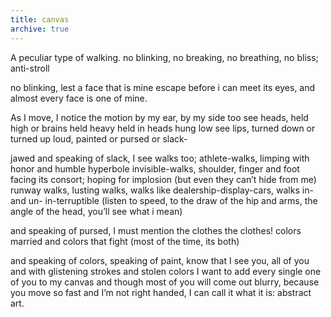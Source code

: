 ```yaml
---
title: canvas
archive: true    
---
```

A peculiar type of walking. no blinking, no breaking, no breathing, no bliss; anti-stroll

no blinking, lest a face that is mine escape before i can meet its eyes,
and almost every face is one of mine.

As I move, I notice the motion by my ear, by my side
too
see heads, held high 
or brains held heavy held in heads hung low
see lips, turned down or turned up loud, painted or pursed or slack-

jawed and speaking of slack, I see walks too;
athlete-walks, limping with honor and humble hyperbole
invisible-walks, shoulder, finger and foot facing its consort; hoping for implosion 
(but even they can’t hide from me)
runway walks, lusting walks, walks like dealership-display-cars, walks in- and un-
in-terruptible 
	(listen to speed, to the draw of the hip and arms, the angle of the head, you’ll see
what i mean)

and speaking of pursed, I must mention the clothes
the clothes! colors married and colors that fight
(most of the time, its both)

and speaking of colors, speaking of paint, know that I see you, all of you and with glistening strokes
and stolen colors I want to add every single one of you
to my canvas
and though most of you will come out blurry, because you move so fast and I’m not right
handed, 
I can call it what it is: abstract art.